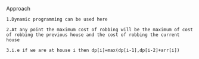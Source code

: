 Approach

    1.Dynamic programming can be used here

    2.At any point the maximum cost of robbing will be the maximum of cost of robbing the previous house and the cost of robbing the current house

    3.i.e if we are at house i then dp[i]=max(dp[i-1],dp[i-2]+arr[i])

